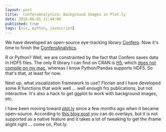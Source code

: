 ```yaml
---
layout: post
title:  ConferoAnalytics: Background Images in Plot.ly
date: 2016-06-01 11:49:06
published: true
tags: [viz, python, javascript]
---
```


We have developed an open-source eye-tracking library [Confero](https://github.com/EducationalTestingService/Confero). Now it's time to finish the [ConferoAnalytics](https://github.com/EducationalTestingService/Confero). 

R or Python? Well, we are constrainted by the fact that Confero saves data in HDF5 files. The only R library I can find on CRAN is [H5](https://cran.r-project.org/web/packages/h5/), which [does not compile on my mac](https://www.google.com/search?q=error%3A+%27h5c%2B%2B%27+does+not+seem+to+be+installed+on+your+platform.&oq=error%3A+%27h5c%2B%2B%27+does+not+seem+to+be+installed+on+your+platform.&aqs=chrome..69i57j69i58.229j0j7&sourceid=chrome&ie=UTF-8), whereas I know Python/Pandas supports HDF5. So that's that, at least for now.

Next up, what visualization framework to use? Florian and I have developed some R functions that work well ... well enough fro publications, but not interactive. It's also a hack to get ggplot to work with background images, etc. 

I have been moving toward [plot.ly]() since a few months ago when it became open-source. According to [this blog post](http://slides.com/jackparmer/deck-7/fullscreen) you can do overlays, but it is not supported as a native feature and it takes a lot of tweaking to get the iframe alight right ... come on, Plot.ly. 

